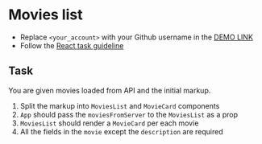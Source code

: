 # Movies list
- Replace `<your_account>` with your Github username in the
 [DEMO LINK](https://yuran007.github.io/react_movies-list/)
- Follow the [React task guideline](https://github.com/mate-academy/react_task-guideline#react-tasks-guideline)

## Task
You are given movies loaded from API and the initial markup.
1. Split the markup into `MoviesList` and `MovieCard` components
1. `App` should pass the `moviesFromServer` to the `MoviesList` as a prop
1. `MoviesList` should render a `MovieCard` per each movie
1. All the fields in the `movie` except the `description` are required

